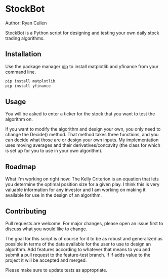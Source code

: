 # StockBot

Author: Ryan Cullen

StockBot is a Python script for designing and testing your own daily stock trading algorithms.

## Installation

Use the package manager [pip](https://pip.pypa.io/en/stable/) to install matplotlib and yfinance from your command line.

```bash
pip install matplotlib
pip install yfinance
```

## Usage
You will be asked to enter a ticker for the stock that you want to test the algorithm on.

If you want to modify the algorithm and design your own, you only need to change the Decide() method. That method takes three functions, and you can decide what those are or design your own inputs. My implementation uses moving averages and their derivatives/concavity (the class for which is set up for you to use in your own algorithm).

## Roadmap

What I'm working on right now: The Kelly Criterion is an equation that lets you determine the optimal position size for a given play. I think this is very valuable information for any investor and I am working on making it available for use in the design of an algorithm.

## Contributing
Pull requests are welcome. For major changes, please open an issue first to discuss what you would like to change.

The goal for this script is of course for it to be as robust and generalized as possible in terms of the data available for the user to use to design an algorithm. Add features according to whatever that means to you and submit a pull request to the feature-test branch. If if adds value to the project it will be accepted and merged. 

Please make sure to update tests as appropriate.


